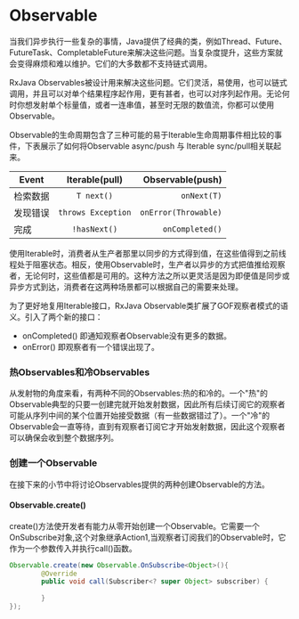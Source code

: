 # Observable

当我们异步执行一些复杂的事情，Java提供了经典的类，例如Thread、Future、FutureTask、CompletableFuture来解决这些问题。当复杂度提升，这些方案就会变得麻烦和难以维护。它们的大多数都不支持链式调用。

RxJava Observables被设计用来解决这些问题。它们灵活，易使用，也可以链式调用，并且可以对单个结果程序起作用，更有甚者，也可以对序列起作用。无论何时你想发射单个标量值，或者一连串值，甚至时无限的数值流，你都可以使用Observable。

Observable的生命周期包含了三种可能的易于Iterable生命周期事件相比较的事件，下表展示了如何将Observable async/push 与 Iterable sync/pull相关联起来。

| Event| Iterable(pull)|Observable(push)|
| ------------- |:-------------:| -----:|
| 检索数据|`T next()`| `onNext(T)` |
| 发现错误| `throws Exception`|`onError(Throwable)`|
| 完成    |`!hasNext()`|`onCompleted()`|

使用Iterable时，消费者从生产者那里以同步的方式得到值，在这些值得到之前线程处于阻塞状态。相反，使用Observable时，生产者以异步的方式把值推给观察者，无论何时，这些值都是可用的。这种方法之所以更灵活是因为即便值是同步或异步方式到达，消费者在这两种场景都可以根据自己的需要来处理。

为了更好地复用Iterable接口，RxJava Observable类扩展了GOF观察者模式的语义。引入了两个新的接口：
* onCompleted() 即通知观察者Observable没有更多的数据。
* onError() 即观察者有一个错误出现了。


### 热Observables和冷Observables

从发射物的角度来看，有两种不同的Observables:热的和冷的。一个"热"的Observable典型的只要一创建完就开始发射数据，因此所有后续订阅它的观察者可能从序列中间的某个位置开始接受数据（有一些数据错过了）。一个"冷"的Observable会一直等待，直到有观察者订阅它才开始发射数据，因此这个观察者可以确保会收到整个数据序列。

### 创建一个Observable

在接下来的小节中将讨论Observables提供的两种创建Observable的方法。

#### Observable.create()

create()方法使开发者有能力从零开始创建一个Observable。它需要一个OnSubscribe对象,这个对象继承Action1,当观察者订阅我们的Observable时，它作为一个参数传入并执行call()函数。
```java
Observable.create(new Observable.OnSubscribe<Object>(){
        @Override
        public void call(Subscriber<? super Object> subscriber) {
            
        }
});
```

